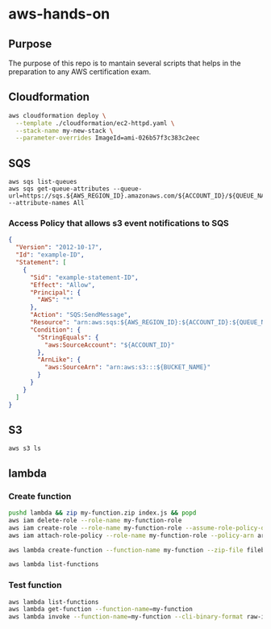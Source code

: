 # aws-hands-on

## Purpose 

The purpose of this repo is to mantain several scripts that helps in the preparation to any AWS certification exam.

## Cloudformation

```bash
aws cloudformation deploy \
  --template ./cloudformation/ec2-httpd.yaml \
  --stack-name my-new-stack \
  --parameter-overrides ImageId=ami-026b57f3c383c2eec
```

## SQS

```
aws sqs list-queues
aws sqs get-queue-attributes --queue-url=https://sqs.${AWS_REGION_ID}.amazonaws.com/${ACCOUNT_ID}/${QUEUE_NAME}  --attribute-names All
```

### Access Policy that allows s3 event notifications to SQS

```json
{
  "Version": "2012-10-17",
  "Id": "example-ID",
  "Statement": [
    {
      "Sid": "example-statement-ID",
      "Effect": "Allow",
      "Principal": {
        "AWS": "*"
      },
      "Action": "SQS:SendMessage",
      "Resource": "arn:aws:sqs:${AWS_REGION_ID}:${ACCOUNT_ID}:${QUEUE_NAME}",
      "Condition": {
        "StringEquals": {
          "aws:SourceAccount": "${ACCOUNT_ID}"
        },
        "ArnLike": {
          "aws:SourceArn": "arn:aws:s3:::${BUCKET_NAME}"
        }
      }
    }
  ]
}
```

## S3

```
aws s3 ls
```

## lambda

### Create function
```bash
pushd lambda && zip my-function.zip index.js && popd
aws iam delete-role --role-name my-function-role 
aws iam create-role --role-name my-function-role --assume-role-policy-document file://lambda/my-function-role-policy.json > lambda/temp-new-role.json
aws iam attach-role-policy --role-name my-function-role --policy-arn arn:aws:iam::aws:policy/service-role/AWSLambdaBasicExecutionRole

aws lambda create-function --function-name my-function --zip-file fileb://lambda/my-function.zip --handler index.handler --runtime nodejs14.x --role $(cat lambda/temp-new-role.json | egrep 'Arn' | cut -c17-63) --region=us-east-1

aws lambda list-functions

```

### Test function
```bash
aws lambda list-functions
aws lambda get-function --function-name=my-function
aws lambda invoke --function-name=my-function --cli-binary-format raw-in-base64-out --payload='{"key1":"ssss","key2":"dos","key3":"tresss"}' temp.json
```